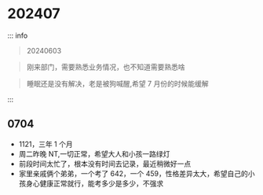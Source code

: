 # 202407

::: info

> 20240603

> 刚来部门，需要熟悉业务情况，也不知道需要熟悉啥

> 睡眠还是没有解决，老是被狗喊醒,希望 7 月份的时候能缓解

:::

## 0704

- 1121，三年 1 个月
- 周二昨晚 NT,一切正常，希望大人和小孩一路绿灯
- 前段时间太忙了，根本没有时间去记录，最近稍微好一点
- 家里亲戚俩个弟弟，一个考了 642，一个 459，性格差异太大，希望自己的小孩身心健康正常就行，能考多少是多少，不强求
